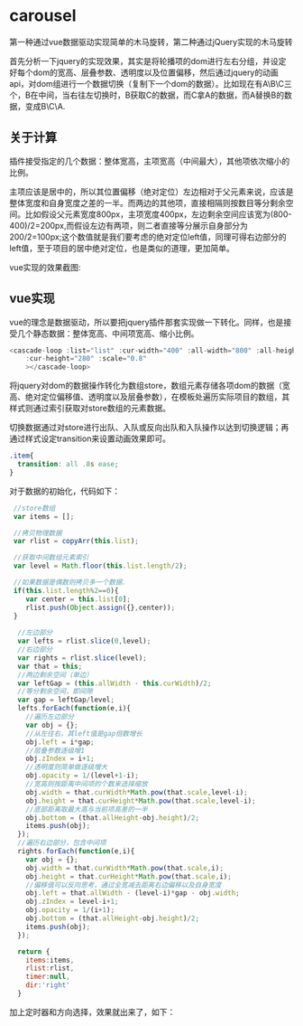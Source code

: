 # carousel
第一种通过vue数据驱动实现简单的木马旋转，第二种通过jQuery实现的木马旋转

首先分析一下jquery的实现效果，其实是将轮播项的dom进行左右分组，并设定好每个dom的宽高、层叠参数、透明度以及位置偏移，然后通过jquery的动画api，对dom组进行一个数据切换（复制下一个dom的数据）。比如现在有A\B\C三个，B在中间，当右往左切换时，B获取C的数据，而C拿A的数据，而A替换B的数据，变成B\C\A.

## 关于计算
插件接受指定的几个数据：整体宽高，主项宽高（中间最大），其他项依次缩小的比例。

主项应该是居中的，所以其位置偏移（绝对定位）左边相对于父元素来说，应该是整体宽度和自身宽度之差的一半。而两边的其他项，直接相隔则按数目等分剩余空间。比如假设父元素宽度800px，主项宽度400px，左边剩余空间应该宽为(800-400)/2=200px,而假设左边有两项，则二者直接等分展示自身部分为200/2=100px;这个数值就是我们要考虑的绝对定位left值，同理可得右边部分的left值，至于项目的居中绝对定位，也是类似的道理，更加简单。

vue实现的效果截图:

## vue实现

vue的理念是数据驱动，所以要把jquery插件那套实现做一下转化。同样，也是接受几个静态数据：整体宽高、中间项宽高、缩小比例。

```javascript
<cascade-loop :list="list" :cur-width="400" :all-width="800" :all-height="300"
    :cur-height="280" :scale="0.8"
    ></cascade-loop>
```

将jquery对dom的数据操作转化为数组store，数组元素存储各项dom的数据（宽高、绝对定位偏移值、透明度以及层叠参数），在模板处遍历实际项目的数组，其样式则通过索引获取对store数组的元素数据。

切换数据通过对store进行出队、入队或反向出队和入队操作以达到切换逻辑；再通过样式设定transition来设置动画效果即可。

```css
.item{
  transition: all .8s ease;
}
```
对于数据的初始化，代码如下：
```javascript
 //store数组
 var items = [];

 //拷贝物理数据
 var rlist = copyArr(this.list);

 //获取中间数组元素索引
 var level = Math.floor(this.list.length/2);

 //如果数据是偶数则拷贝多一个数据.
 if(this.list.length%2==0){
    var center = this.list[0];
    rlist.push(Object.assign({},center));
 }
 
  //左边部分
  var lefts = rlist.slice(0,level);
  //右边部分
  var rights = rlist.slice(level);
  var that = this;
  //两边剩余空间（单边）
  var leftGap = (this.allWidth - this.curWidth)/2;
  //等分剩余空间，即间隙
  var gap = leftGap/level;
  lefts.forEach(function(e,i){
    //遍历左边部分
    var obj = {};
    //从左往右，其left值是gap倍数增长
    obj.left = i*gap;
    //层叠参数逐级增1
    obj.zIndex = i+1;
    //透明度则简单做逐级增大
    obj.opacity = 1/(level+1-i);
    //宽高则按距离中间项的个数来选择缩放
    obj.width = that.curWidth*Math.pow(that.scale,level-i);
    obj.height = that.curHeight*Math.pow(that.scale,level-i);
    //底部距离取最大高与当前项高差的一半
    obj.bottom = (that.allHeight-obj.height)/2;
    items.push(obj);
  });
  //遍历右边部分，包含中间项
  rights.forEach(function(e,i){
    var obj = {};
    obj.width = that.curWidth*Math.pow(that.scale,i);
    obj.height = that.curHeight*Math.pow(that.scale,i);
    //偏移值可以反向思考，通过全宽减去距离右边偏移以及自身宽度
    obj.left = that.allWidth - (level-i)*gap - obj.width;
    obj.zIndex = level-i+1;
    obj.opacity = 1/(i+1);
    obj.bottom = (that.allHeight-obj.height)/2;
    items.push(obj); 
  });

  return {
    items:items,
    rlist:rlist,
    timer:null,
    dir:'right'
  }
```

加上定时器和方向选择，效果就出来了，如下：


